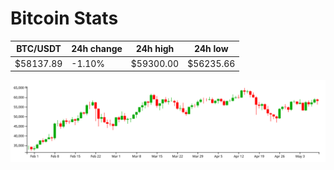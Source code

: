 # Bitcoin Stats

BTC/USDT|24h change|24h high|24h low|
|---|---|---|---|
|$58137.89|-1.10%|$59300.00|$56235.66|

<img src="./chart.svg">
